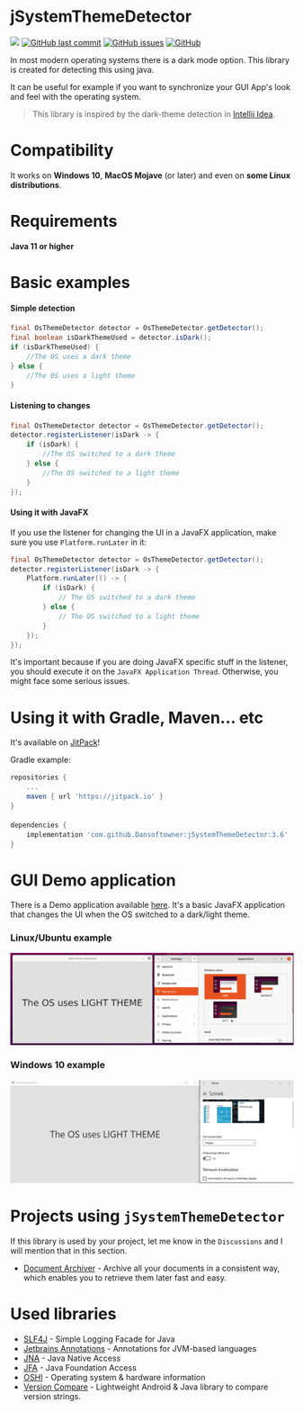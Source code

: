 # jSystemThemeDetector

[![](https://jitpack.io/v/Dansoftowner/jSystemThemeDetector.svg)](https://jitpack.io/#Dansoftowner/jSystemThemeDetector)
[![GitHub last commit](https://img.shields.io/github/last-commit/Dansoftowner/jSystemthemedetector)](https://github.com/Dansoftowner/jSystemThemeDetector/commits/master)
[![GitHub issues](https://img.shields.io/github/issues/Dansoftowner/jsystemthemedetector)](https://github.com/Dansoftowner/jSystemThemeDetector/issues)
[![GitHub](https://img.shields.io/github/license/Dansoftowner/Jsystemthemedetector)](LICENSE)

In most modern operating systems there is a dark mode option. This library is created for detecting 
this using java.

It can be useful for example if you want to synchronize your GUI App's look and feel with the operating system.

> This library is inspired by the dark-theme detection in [Intellij Idea](https://github.com/JetBrains/intellij-community).

# Compatibility
It works on **Windows 10**, **MacOS Mojave** (or later) and even on **some Linux distributions**.

# Requirements
**Java 11 or higher**

# Basic examples

#### Simple detection
```java
final OsThemeDetector detector = OsThemeDetector.getDetector();
final boolean isDarkThemeUsed = detector.isDark();
if (isDarkThemeUsed) {
    //The OS uses a dark theme
} else {
    //The OS uses a light theme
}
```

#### Listening to changes

```java
final OsThemeDetector detector = OsThemeDetector.getDetector();
detector.registerListener(isDark -> {
    if (isDark) {
        //The OS switched to a dark theme
    } else {
        //The OS switched to a light theme
    }
});
```

#### Using it with JavaFX
If you use the listener for changing the UI in a JavaFX application, make sure you use `Platform.runLater` in it:
```java
final OsThemeDetector detector = OsThemeDetector.getDetector();
detector.registerListener(isDark -> {
    Platform.runLater(() -> {
        if (isDark) {
            // The OS switched to a dark theme
        } else {
            // The OS switched to a light theme
        }
    });
});
```
It's important because if you are doing JavaFX specific stuff in the listener, you should execute it on the `JavaFX Application Thread`.
Otherwise, you might face some serious issues.

# Using it with Gradle, Maven... etc
It's available on [JitPack](https://jitpack.io/#Dansoftowner/jSystemThemeDetector)!

Gradle example:
```groovy
repositories {
	...
	maven { url 'https://jitpack.io' }
}

dependencies {
    implementation 'com.github.Dansoftowner:jSystemThemeDetector:3.6'
}
```

# GUI Demo application

There is a Demo application available [here](src/test/java/GuiDemo.java). It's 
a basic JavaFX application that changes the UI when the OS switched to a dark/light theme.

### Linux/Ubuntu example
![Running the demo app on Ubuntu](docs/screenshot/UbuntuThemeDetection.gif)

### Windows 10 example
![Running the demo app on Windows 10](docs/screenshot/Windows10ThemeDetection.gif)

# Projects using `jSystemThemeDetector`
If this library is used by your project, let me know in the `Discussions` and I will mention that in this section. 

* [Document Archiver](https://github.com/Document-Archiver/com.sophisticatedapps.archiving.document-archiver) - Archive all your documents in a consistent way, which enables you to retrieve them later fast and easy.

# Used libraries

 - [SLF4J](http://www.slf4j.org/) - Simple Logging Facade for Java
 - [Jetbrains Annotations](https://github.com/JetBrains/java-annotations) - Annotations for JVM-based languages
 - [JNA](https://github.com/java-native-access/jna) - Java Native Access
 - [JFA](https://github.com/0x4a616e/jfa) - Java Foundation Access
 - [OSHI](https://github.com/oshi/oshi) - Operating system & hardware information
 - [Version Compare](https://github.com/G00fY2/version-compare) - Lightweight Android & Java library to compare version strings.
